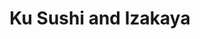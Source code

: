 ---
layout: place
title: "Ku Sushi and Izakaya"
permalink: /washington/seattle/ku-sushi-and-izakaya.html
stateAbbr: WA
stateName: Washington
cityName: Seattle
seo:
  name: "Ku Sushi and Izakaya"
  type: Restaurant
  links: http://www.kusushiizakaya.com/
description: "Looking for sushi in Seattle, Washington? Check out Ku Sushi and Izakaya for a delightful Japanese dining experience. Enjoy a variety of sushi and other dish..."
place_id: ChIJh3EmgGEUkFQRRlT-TDOYsTo
photos:
  - name: >-
      places/ChIJh3EmgGEUkFQRRlT-TDOYsTo/photos/AeeoHcI4zG3Loc4YatvcjhqPkmtM18HU87H2NQfvPmNig-YJUYOcNitAMF2jkzvXRzB2K-Bz44bC6eBPblcxXNFckvAqoTw_k7rZDVSCkb2AvZF-QPthO_tCCmFgKoK6vxBoIWWIDoamrSBq9UOoAU9LDUn8GaPeqP4xZcU4AvK2LiPkX8NeIngGYoAoZkZpgffzW5Ahf4RMXHyuQKecYGTtmF8yLkZrcsBqudKWDu5ZqpbbAZmV1_vXDr3xpKOy-l_bEgie_V46LkxwAnC77T-zABtsfJrUzinITuLgz53ZOXSWjppFppIHvxPjg0YUO3kpIhPiRRnUsKW4T9iHLzvY6sLUI7L_xko6Ug_SgtqYRbIffyf-hQELCkTjOtMFkqIfN75UmSE0Gi9R_RcDhg4xumdKinqAR9xob0Q8R0xeWXC2eQ
    widthPx: 4032
    heightPx: 3024
    authorAttributions:
      - displayName: Mark Konings
        uri: https://maps.google.com/maps/contrib/107056712198401068597
        photoUri: >-
          https://lh3.googleusercontent.com/a-/ALV-UjVTKRGTT-JzDnZxdVedQD2Dym09QThHR0XSfZBFnhg_D3gPXB-QpA=s100-p-k-no-mo
    flagContentUri: >-
      https://www.google.com/local/imagery/report/?cb_client=maps_api_places.places_api&image_key=!1e10!2sCIHM0ogKEICAgIDciNrcJw&hl=en-US
    googleMapsUri: >-
      https://www.google.com/maps/place//data=!3m4!1e2!3m2!1sCIHM0ogKEICAgIDciNrcJw!2e10!4m2!3m1!1s0x5490146180267187:0x3ab198334cfe5446
  - name: >-
      places/ChIJh3EmgGEUkFQRRlT-TDOYsTo/photos/AeeoHcIolYgKFcp68ikexX2wHpg9FfMf4YKjDH_61D7V737-QTtZcBcpOf0nGEd4eY48sdGfVb-fan42xsBnJNc2CdKEeWaSMJcTI0f4wmiwIh8eBJ0prURRC7gE0NHKZ-HAGIH18DrbDD_H4nxAw6n-DKOjE9-tEXWOnB7vbuEbBisTmK_kQWphE6Mb4DLDVmgT8VBdhjHVi4502b9PlDaUQNRYfA5fMiYGf_vR-Jk_YuoJh1A1M1KCte1LSi7KtSk4sU3-s6_qilRkrrPCrAHlPRuOQ0v9JAs4Vxohvlxeke4y_Q
    widthPx: 3024
    heightPx: 4032
    authorAttributions:
      - displayName: Ku Sushi and Izakaya
        uri: https://maps.google.com/maps/contrib/105734447546700866453
        photoUri: >-
          https://lh3.googleusercontent.com/a/ACg8ocJsxMZYfkdlKf1z6C2EbVhWNMYBM5ot5eM07P524VnRYbT90Q=s100-p-k-no-mo
    flagContentUri: >-
      https://www.google.com/local/imagery/report/?cb_client=maps_api_places.places_api&image_key=!1e10!2sAF1QipN2_Q6jnnIKUPCpM8sbwzhvcvhQUpAOAK72t2OP&hl=en-US
    googleMapsUri: >-
      https://www.google.com/maps/place//data=!3m4!1e2!3m2!1sAF1QipN2_Q6jnnIKUPCpM8sbwzhvcvhQUpAOAK72t2OP!2e10!4m2!3m1!1s0x5490146180267187:0x3ab198334cfe5446
  - name: >-
      places/ChIJh3EmgGEUkFQRRlT-TDOYsTo/photos/AeeoHcLJUbOftDDgF6_FozNtzt5r0nm8i7TrzLNdre7YKMetkdVyVn0KtxT414vc91a6yTJTt7nsgBVPdY7zF9RyqxGuEM7McDkTRZ8dAR4w1Lu8enHZ7YaJpufuL4QKQsaH5cnx9FFJ6-Fk4sqAmHf7frubtc5DKMsLNMczn0o5tnqtRxN4mwzG7IvK0YrPuMBR6iegEqy-uOkOyL5qrLtV6bIBeF2RB0ANAwB8K6f_Nd9F038o9vWL90H9kt5FyWtJtDyhVefKCc6wDJkT_t7LIkcHR2jPW8KBR7B1wICLgUYukfHrzipVv2NaDTllGVr8mNXAixGW2pePcQLcwa24ANR734AED3QGf93kwVAVrMpQPJjbRGoI1MUiQX7mPcmh3ldXK11oWlB4oz1cQFjzUcsTr3KKBhGX9O2KK_0IeNJlw8Oi
    widthPx: 4000
    heightPx: 3000
    authorAttributions:
      - displayName: Avani Subbiah
        uri: https://maps.google.com/maps/contrib/113814808052264776723
        photoUri: >-
          https://lh3.googleusercontent.com/a-/ALV-UjVbuYeYN-OemkKk9-b6-x8hzLZ6ka83HvwJPbFUf-54uJOCFE7yzw=s100-p-k-no-mo
    flagContentUri: >-
      https://www.google.com/local/imagery/report/?cb_client=maps_api_places.places_api&image_key=!1e10!2sCIHM0ogKEICAgIDbr4ydmwE&hl=en-US
    googleMapsUri: >-
      https://www.google.com/maps/place//data=!3m4!1e2!3m2!1sCIHM0ogKEICAgIDbr4ydmwE!2e10!4m2!3m1!1s0x5490146180267187:0x3ab198334cfe5446
  - name: >-
      places/ChIJh3EmgGEUkFQRRlT-TDOYsTo/photos/AeeoHcJGO00jJFB9J8aA-tOfgu4LrB7rhMRzpCkzETNdUZUkfnEgI4BRqUi7eSfT6nz8jzcXhL9o5bLhxM9OmXIpk5c92_dSctGtMDLgTN1SR7aQinOJk39rX52gREgz61awhTuD5wRV4pet7DJcms0OlwdlvxlIX1D3KtpbA04LZq30HACR3HPadJRqyYmFGKPudb8_yJ4H9Z-1mnwq8Gw6yypdZl6bym8JKf_h5YjoPevUiwBIaRa0MVxIUQ-KpxN5ybEuxmfW-ohnDPWmuTZVmw5PPCUt8KyKWSNupV-VoV2cvuxcceYRSHCt2-uOYzKyf7cQikhl7nI8FD-uqry3OGyUopQbsrH0ZllgBbwrC1t8ObSXnQoX9GCyz8SokSk_fpsKK53HvqR8zoaQSbrDwVzynraU9BCvb8TrCEDAFLSXkA
    widthPx: 4032
    heightPx: 3024
    authorAttributions:
      - displayName: Wen
        uri: https://maps.google.com/maps/contrib/109181802754942164512
        photoUri: >-
          https://lh3.googleusercontent.com/a-/ALV-UjU80ZdY16gBHdt5g_GS3qzVYx3PgPea3cEd54dXveOIEKcQ7zmONg=s100-p-k-no-mo
    flagContentUri: >-
      https://www.google.com/local/imagery/report/?cb_client=maps_api_places.places_api&image_key=!1e10!2sCIHM0ogKEICAgICro5KwGQ&hl=en-US
    googleMapsUri: >-
      https://www.google.com/maps/place//data=!3m4!1e2!3m2!1sCIHM0ogKEICAgICro5KwGQ!2e10!4m2!3m1!1s0x5490146180267187:0x3ab198334cfe5446
  - name: >-
      places/ChIJh3EmgGEUkFQRRlT-TDOYsTo/photos/AeeoHcLSeRAJ3kYSrPrvCqC0X5boO-wo_59BjL3gr7uEsYfv3adhxTfYSrstyzI3mghN0ixpXyQYW49q7IiDa8RPWltWiGtjSKgcWf1vNOYQy8658I-X_abTzfclq1RyX9Ij0aFXXLUg72n3DWVPGfYCwUPn1VHnaDhxR47-2m5H75c2dLwLXkgVK-3Xztv4ilzhJERprY7ZmCrIvcMkWRz0Ev5IUuLTDHotNmny9pUwoeBXdBH8Lb8S-anDF2diEoauYW9DE0Bd6pYHII069mq33dik6CEiIvVYOYCtoA4gl5qSkKEA7gcd9jRcWtk9TKHrTy5vljtsI8eXCoX4eaeKDruFGnZJprD_MBXvc18Wl1apI86Qv0DId_AI9pCJJgwna2oIHAWjtfPlj6zE99huWJFMbTMnRPbFn2As_PmGN2lSpg
    widthPx: 4800
    heightPx: 2700
    authorAttributions:
      - displayName: Jungmin Lee
        uri: https://maps.google.com/maps/contrib/114378121395027618601
        photoUri: >-
          https://lh3.googleusercontent.com/a/ACg8ocLramK9ilJ3dKLEkwbIyI0Nn0HTJbsRMfkHAVjObTJxky26lw=s100-p-k-no-mo
    flagContentUri: >-
      https://www.google.com/local/imagery/report/?cb_client=maps_api_places.places_api&image_key=!1e10!2sCIHM0ogKEICAgICEnaylEA&hl=en-US
    googleMapsUri: >-
      https://www.google.com/maps/place//data=!3m4!1e2!3m2!1sCIHM0ogKEICAgICEnaylEA!2e10!4m2!3m1!1s0x5490146180267187:0x3ab198334cfe5446
  - name: >-
      places/ChIJh3EmgGEUkFQRRlT-TDOYsTo/photos/AeeoHcK9arw9nI3S8IM12CSgS5LIlYxTQohDk7WSFzlPbwqj8OcYe9rjSmhfefgovF3kXLt-y8iRKaBXwv62-xdLI8pClP3PqBuBLyyx8UVBArAnMQAxhvKLupj0Hn9qBEzJmk7LfH3Piaw_NvD_Ym364RWTqNSTeSoV0OzIXE1qcit6k_rcILZ5kRwDe3Vnb-bTTFCzLCLIL0ueMRPt23He7QU_PH9TsXtr-MbLA1TZ76mg0PWMrHvmIUEuX9Zo8TUsfHyk2HamtBOUbLcimNwUD9MumHig3FSwNrjuLn3-MddQGXltxOEcoQ1qTIK6thngx_2OCNUV0EyNPEF0Nao2xuvDaQab2RfFGPdZem_tUl9pj7ejQGD9G2RK8-MGb0rftfEYgwg5rv2VXFEXCEJiLQG26__rRpdPdJOpEYEarX0FRAb9
    widthPx: 1920
    heightPx: 1080
    authorAttributions:
      - displayName: Michael Td Roberts
        uri: https://maps.google.com/maps/contrib/100948078207827084915
        photoUri: >-
          https://lh3.googleusercontent.com/a-/ALV-UjX0wUbPVqSFCHmobe7SBM4NUADNFEZpPkfK78tdqBmRpD0ZDd4sOQ=s100-p-k-no-mo
    flagContentUri: >-
      https://www.google.com/local/imagery/report/?cb_client=maps_api_places.places_api&image_key=!1e10!2sCIHM0ogKEICAgICRupHG3gE&hl=en-US
    googleMapsUri: >-
      https://www.google.com/maps/place//data=!3m4!1e2!3m2!1sCIHM0ogKEICAgICRupHG3gE!2e10!4m2!3m1!1s0x5490146180267187:0x3ab198334cfe5446
  - name: >-
      places/ChIJh3EmgGEUkFQRRlT-TDOYsTo/photos/AeeoHcITLFGf-YwzPykdVDcTrXSg2tjAoD11H8JpWia0w-pAIyofDHk3ZNKIdCrATkb2wp3_RhHkc1jdmwc6T-qR_QrosMCTSKlZC5x9qnitjxh_jYRda18hRYQGUpu_f-RxH8XDd0PGokPLJ-tC0xortcdwb6lDa0pkubT0ivkesHO17ThlpypvB1XY1MtVFT2RHcx5DmAmNNR-k39yUOPdldPJVPHakdi02AaHooFpj7MguEUoJVIAttvnGlvE5p-APuuaHqT7pc00q7K7AN0kd-jvoYNw4QurR_l_ZeNAh-EAReBZ32lrMZDsHcB15-dYfM_WXy_Le5eeCIkg7KqvFrnrQxt7Be8YB481LPk_4dM5RbQ-lc_B8wDQfxLfe7oRbmskqQsVKFywttnDY_tUXJd2TG4xFshRjLq9Pa5skL5egEeA
    widthPx: 3072
    heightPx: 4080
    authorAttributions:
      - displayName: KC T
        uri: https://maps.google.com/maps/contrib/101221217889026489941
        photoUri: >-
          https://lh3.googleusercontent.com/a-/ALV-UjXuNlLUTQvUzcXrc6kJlkilBtjxwqQqWJVcoREpIrVz5EfC_CVg0A=s100-p-k-no-mo
    flagContentUri: >-
      https://www.google.com/local/imagery/report/?cb_client=maps_api_places.places_api&image_key=!1e10!2sCIHM0ogKEICAgIDBosjXpAE&hl=en-US
    googleMapsUri: >-
      https://www.google.com/maps/place//data=!3m4!1e2!3m2!1sCIHM0ogKEICAgIDBosjXpAE!2e10!4m2!3m1!1s0x5490146180267187:0x3ab198334cfe5446
  - name: >-
      places/ChIJh3EmgGEUkFQRRlT-TDOYsTo/photos/AeeoHcJlaI-NabdZjrfuD7GDQYG5UYCbfrusz_PH-jyFSIQIfPIYtXR4arZGdzWKKvZwXCI2kXRdgjZ6pOC0ZrYSVW_Hf3YVIOYKab8SJn8hHWU0VkyyNsMzGjSxuH5ZWErDX-Kyjxgg5CbcQ44N8wJSw4wGb5hm5Wne3cW7LPFIeGrLslFjKa4dGj_BMrxpPoINNhvIVDY6pScZklqg_uXl7wt0lJ2_I74vOMl7bYVds8ykF-Vh80-DVn7Qr1eMlx3NVvzlw0joQEncCjTlFpYMyJXonKH2H5IbCCc1XQi17bE8E2wBYtSbKT_waWAo9Om2WR1UP0AnmcXLVFukcUDO9GHE-vmQK8YyyT4BdDDZYHBynmwUuOh-iIxHWNM4YJl2BLn0laf9AQu1p1agpBDtc7LMoQ-0OvVN68np8Oxw_WwPJA
    widthPx: 4800
    heightPx: 2700
    authorAttributions:
      - displayName: Jungmin Lee
        uri: https://maps.google.com/maps/contrib/114378121395027618601
        photoUri: >-
          https://lh3.googleusercontent.com/a/ACg8ocLramK9ilJ3dKLEkwbIyI0Nn0HTJbsRMfkHAVjObTJxky26lw=s100-p-k-no-mo
    flagContentUri: >-
      https://www.google.com/local/imagery/report/?cb_client=maps_api_places.places_api&image_key=!1e10!2sCIHM0ogKEICAgICEnaylaA&hl=en-US
    googleMapsUri: >-
      https://www.google.com/maps/place//data=!3m4!1e2!3m2!1sCIHM0ogKEICAgICEnaylaA!2e10!4m2!3m1!1s0x5490146180267187:0x3ab198334cfe5446
  - name: >-
      places/ChIJh3EmgGEUkFQRRlT-TDOYsTo/photos/AeeoHcJaziB8tFlv4CJg1oM0IPeHERSfSTZjYaEMVeoOs4nsq0ePDi9s5Bdb4My2dYa-XW36aKn_ZWdzeT05Wg-P_ahI6Hk0EqF5Fo9jAHlfe0nJAHDy0ywuwgvthwnHPZbbC_CB69XhOZyOvVK9hLJ8_EYR0jO6A8VY2186p1kP1Kpl_htUPaj_xZNOwABub_MFkTPWk5PvQoDPqtKrK7LDud3BJb1aJKFovBeSMm8troO58rQh88FHCS0WDWDnMjK4MdfyZfXrxvPYjXFEDXQPS9OEFo-4wpWz6eikaE8kcP6MjHBqdzSSk4DgIs9HX_uUzuzrQwC1O4WvIs05CMHbIkYEdN-rJrCNMiypPdDp4MW27audvBI0ZRfA_799a5bwqqJUVrfgaf3PHM9aKa1BBGbyuP0JayByYjJ-sm9PXayjjg
    widthPx: 4032
    heightPx: 3024
    authorAttributions:
      - displayName: Warren Chin
        uri: https://maps.google.com/maps/contrib/113729120537983670015
        photoUri: >-
          https://lh3.googleusercontent.com/a-/ALV-UjXvY7_5g6B9OOyMKB5zu7Q6J-po-ooKgHDcRJnZOULNeW4NH-EbUQ=s100-p-k-no-mo
    flagContentUri: >-
      https://www.google.com/local/imagery/report/?cb_client=maps_api_places.places_api&image_key=!1e10!2sCIHM0ogKEICAgICk_Zi8QQ&hl=en-US
    googleMapsUri: >-
      https://www.google.com/maps/place//data=!3m4!1e2!3m2!1sCIHM0ogKEICAgICk_Zi8QQ!2e10!4m2!3m1!1s0x5490146180267187:0x3ab198334cfe5446
  - name: >-
      places/ChIJh3EmgGEUkFQRRlT-TDOYsTo/photos/AeeoHcJihZIXPGIBzK5HrVtVqVblBPSTf26D2R58NklHvICykkmiSNhC3i7GMIAJr3BI-7mmfnjBOYRTqvTdmP44ILvKEJmhzvtsT30zGK-NgevBvwM-6Yil6K9XNYoUGLdSlAcCE22bhSKvNETyE064MgViCWAgHNCEGIZ6iJRfJ6Q1VexhUPTcBn9HWndPMtPq8OUELg8qetQPlLz6grh51J0Nx4zZkgVppAG79HiYjehHtxEacybOyXMv-GYf8rsgUQps10_NvTXkPamoNUQYkCcHCnhv2Cnyusklrs6x_SoTVFfD_WEFp9abVY-lc28zNQAGlHIt3mA4mCYWbWCR559NMmvUaWB6zLyTZtMnSTYcKbhC-xWD8dxdR6vHPHGgSC3tBOyxCnabm-5zOOnUBpCAOm8geegShWEA0cmIL2Y
    widthPx: 3840
    heightPx: 2160
    authorAttributions:
      - displayName: Ibrohiem Hananh
        uri: https://maps.google.com/maps/contrib/100967374052065158735
        photoUri: >-
          https://lh3.googleusercontent.com/a-/ALV-UjUGWvV6Ze8JOZtuiLfLBbOuOv0qe7Hp3_VlctSehm6EzOATOEMc6A=s100-p-k-no-mo
    flagContentUri: >-
      https://www.google.com/local/imagery/report/?cb_client=maps_api_places.places_api&image_key=!1e10!2sCIHM0ogKEICAgICk4onxLg&hl=en-US
    googleMapsUri: >-
      https://www.google.com/maps/place//data=!3m4!1e2!3m2!1sCIHM0ogKEICAgICk4onxLg!2e10!4m2!3m1!1s0x5490146180267187:0x3ab198334cfe5446
address: 5210 University Wy NE, Seattle, WA 98105, USA
street: 5210 University Wy NE
city: Seattle
state: WA
zip: '98105'
country: USA
neighborhood: University Heights
latitude: '47.666752'
longitude: '-122.312857'
accessibility_options:
  wheelchairAccessibleEntrance: true
  wheelchairAccessibleRestroom: true
  wheelchairAccessibleSeating: true
business_status: OPERATIONAL
name: Ku Sushi and Izakaya
google_maps_links:
  directionsUri: >-
    https://www.google.com/maps/dir//''/data=!4m7!4m6!1m1!4e2!1m2!1m1!1s0x5490146180267187:0x3ab198334cfe5446!3e0
  placeUri: https://maps.google.com/?cid=4229328871180096582
  writeAReviewUri: >-
    https://www.google.com/maps/place//data=!4m3!3m2!1s0x5490146180267187:0x3ab198334cfe5446!12e1
  reviewsUri: >-
    https://www.google.com/maps/place//data=!4m4!3m3!1s0x5490146180267187:0x3ab198334cfe5446!9m1!1b1
  photosUri: >-
    https://www.google.com/maps/place//data=!4m3!3m2!1s0x5490146180267187:0x3ab198334cfe5446!10e5
primary_type: Sushi Restaurant
opening_hours:
  regular: null
  current: null
secondary_opening_hours:
  regular:
    weekdayDescriptions: null
    type: null
  current:
    weekdayDescriptions: null
    type: null
phone: (206) 524-6101
price_level: PRICE_LEVEL_INEXPENSIVE
price_range: $10 &ndash; $20
rating: '4.3'
rating_count: 443
website: http://www.kusushiizakaya.com/
reviews: null
parking_options: null
payment_options: null
allow_dogs: null
curbside_pickup: null
delivery: null
dine_in: null
good_for_children: null
good_for_groups: null
good_for_sports: null
live_music: null
menu_for_children: null
outdoor_seating: null
reservable: null
restroom: null
serves_beer: null
serves_breakfast: null
serves_brunch: null
serves_cocktails: null
serves_coffee: null
serves_dinner: null
serves_dessert: null
serves_lunch: null
serves_vegetarian_food: null
serves_wine: null
takeout: null
summary: null

---